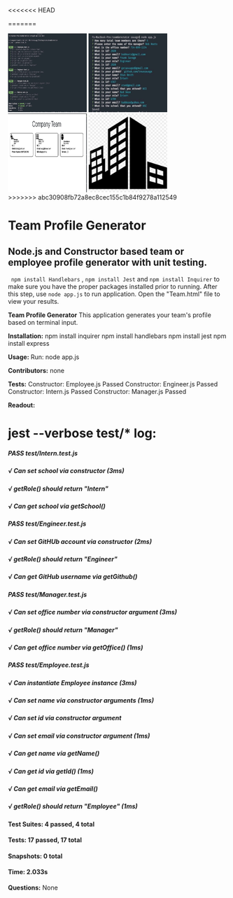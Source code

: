 <<<<<<< HEAD



=======
<div>
<img src= "/Assets/test results.jpg" alt="test screen shot" height="180" width="180">
 <img src= "Assets/app questions from terminal.jpg" alt="terminal questions screen shot" height="180" width="180">
 <img src= "Assets/team generator demo pic.png" alt="app screen shot" height="180" width="180">
 <img src= "Assets/favicon.png" alt="favicon image" height="180" width="180">
<!-- img {
  display: inline-block;
} -->
 </div>
>>>>>>> abc30908fb72a8ec8cec155c1b84f9278a112549

# Team Profile Generator
## Node.js and Constructor based team or employee profile generator with unit testing.
``` npm install Handlebars``` , ``` npm install Jest ``` and ``` npm install Inquirer ``` to make sure you have the proper packages installed prior to running.
After this step, use ``` node app.js ``` to run application. Open the "Team.html" file to view your results.


__Team Profile Generator__
 This application generates your team's profile based on terminal input.

__Installation:__
npm install inquirer
npm install handlebars
npm install jest
npm install express

__Usage:__
Run: node app.js

__Contributors:__
none

__Tests:__
Constructor: Employee.js Passed
Constructor: Engineer.js Passed
Constructor: Intern.js Passed
Constructor: Manager.js Passed

__Readout:__
 # jest --verbose test/* log: 
 ##### PASS  test/Intern.test.js  
 ##### √ Can set school via constructor (3ms)
 ##### √ getRole() should return "Intern"
 ##### √ Can get school via getSchool()

 ##### PASS  test/Engineer.test.js
 ##### √ Can set GitHUb account via constructor (2ms)
 ##### √ getRole() should return "Engineer"
 ##### √ Can get GitHub username via getGithub()

##### PASS  test/Manager.test.js
##### √ Can set office number via constructor argument (3ms)
##### √ getRole() should return "Manager"
#####  √ Can get office number via getOffice() (1ms)

##### PASS  test/Employee.test.js
##### √ Can instantiate Employee instance (3ms)
##### √ Can set name via constructor arguments (1ms)
##### √ Can set id via constructor argument
##### √ Can set email via constructor argument (1ms)
##### √ Can get name via getName()
##### √ Can get id via getId() (1ms)
##### √ Can get email via getEmail()
##### √ getRole() should return "Employee" (1ms)

#### Test Suites: 4 passed, 4 total
#### Tests:       17 passed, 17 total
#### Snapshots:   0 total
#### Time:        2.033s

__Questions:__
None


